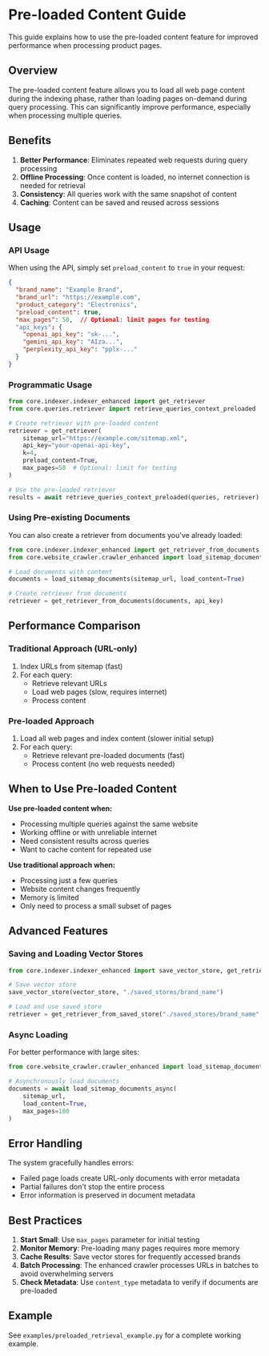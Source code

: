 # Pre-loaded Content Guide

This guide explains how to use the pre-loaded content feature for improved performance when processing product pages.

## Overview

The pre-loaded content feature allows you to load all web page content during the indexing phase, rather than loading pages on-demand during query processing. This can significantly improve performance, especially when processing multiple queries.

## Benefits

1. **Better Performance**: Eliminates repeated web requests during query processing
2. **Offline Processing**: Once content is loaded, no internet connection is needed for retrieval
3. **Consistency**: All queries work with the same snapshot of content
4. **Caching**: Content can be saved and reused across sessions

## Usage

### API Usage

When using the API, simply set `preload_content` to `true` in your request:

```json
{
  "brand_name": "Example Brand",
  "brand_url": "https://example.com",
  "product_category": "Electronics",
  "preload_content": true,
  "max_pages": 50,  // Optional: limit pages for testing
  "api_keys": {
    "openai_api_key": "sk-...",
    "gemini_api_key": "AIza...",
    "perplexity_api_key": "pplx-..."
  }
}
```

### Programmatic Usage

```python
from core.indexer.indexer_enhanced import get_retriever
from core.queries.retriever import retrieve_queries_context_preloaded

# Create retriever with pre-loaded content
retriever = get_retriever(
    sitemap_url="https://example.com/sitemap.xml",
    api_key="your-openai-api-key",
    k=4,
    preload_content=True,
    max_pages=50  # Optional: limit for testing
)

# Use the pre-loaded retriever
results = await retrieve_queries_context_preloaded(queries, retriever)
```

### Using Pre-existing Documents

You can also create a retriever from documents you've already loaded:

```python
from core.indexer.indexer_enhanced import get_retriever_from_documents
from core.website_crawler.crawler_enhanced import load_sitemap_documents

# Load documents with content
documents = load_sitemap_documents(sitemap_url, load_content=True)

# Create retriever from documents
retriever = get_retriever_from_documents(documents, api_key)
```

## Performance Comparison

### Traditional Approach (URL-only)
1. Index URLs from sitemap (fast)
2. For each query:
   - Retrieve relevant URLs
   - Load web pages (slow, requires internet)
   - Process content

### Pre-loaded Approach
1. Load all web pages and index content (slower initial setup)
2. For each query:
   - Retrieve relevant pre-loaded documents (fast)
   - Process content (no web requests needed)

## When to Use Pre-loaded Content

**Use pre-loaded content when:**
- Processing multiple queries against the same website
- Working offline or with unreliable internet
- Need consistent results across queries
- Want to cache content for repeated use

**Use traditional approach when:**
- Processing just a few queries
- Website content changes frequently
- Memory is limited
- Only need to process a small subset of pages

## Advanced Features

### Saving and Loading Vector Stores

```python
from core.indexer.indexer_enhanced import save_vector_store, get_retriever_from_saved_store

# Save vector store
save_vector_store(vector_store, "./saved_stores/brand_name")

# Load and use saved store
retriever = get_retriever_from_saved_store("./saved_stores/brand_name", api_key)
```

### Async Loading

For better performance with large sites:

```python
from core.website_crawler.crawler_enhanced import load_sitemap_documents_async

# Asynchronously load documents
documents = await load_sitemap_documents_async(
    sitemap_url,
    load_content=True,
    max_pages=100
)
```

## Error Handling

The system gracefully handles errors:
- Failed page loads create URL-only documents with error metadata
- Partial failures don't stop the entire process
- Error information is preserved in document metadata

## Best Practices

1. **Start Small**: Use `max_pages` parameter for initial testing
2. **Monitor Memory**: Pre-loading many pages requires more memory
3. **Cache Results**: Save vector stores for frequently accessed brands
4. **Batch Processing**: The enhanced crawler processes URLs in batches to avoid overwhelming servers
5. **Check Metadata**: Use `content_type` metadata to verify if documents are pre-loaded

## Example

See `examples/preloaded_retrieval_example.py` for a complete working example.